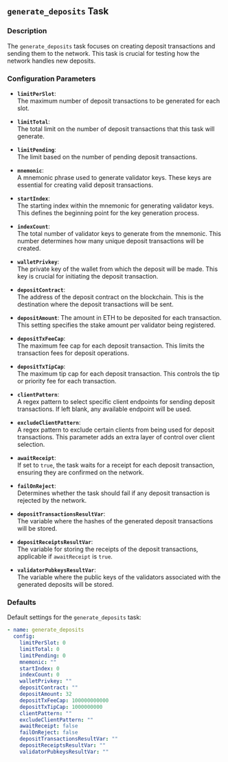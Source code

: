 ## `generate_deposits` Task

### Description
The `generate_deposits` task focuses on creating deposit transactions and sending them to the network. This task is crucial for testing how the network handles new deposits.

### Configuration Parameters

- **`limitPerSlot`**:\
  The maximum number of deposit transactions to be generated for each slot.

- **`limitTotal`**:\
  The total limit on the number of deposit transactions that this task will generate.

- **`limitPending`**:\
  The limit based on the number of pending deposit transactions.

- **`mnemonic`**:\
  A mnemonic phrase used to generate validator keys. These keys are essential for creating valid deposit transactions.

- **`startIndex`**:\
  The starting index within the mnemonic for generating validator keys. This defines the beginning point for the key generation process.

- **`indexCount`**:\
  The total number of validator keys to generate from the mnemonic. This number determines how many unique deposit transactions will be created.

- **`walletPrivkey`**:\
  The private key of the wallet from which the deposit will be made. This key is crucial for initiating the deposit transaction.

- **`depositContract`**:\
  The address of the deposit contract on the blockchain. This is the destination where the deposit transactions will be sent.

- **`depositAmount`**:
  The amount in ETH to be deposited for each transaction. This setting specifies the stake amount per validator being registered.

- **`depositTxFeeCap`**:\
  The maximum fee cap for each deposit transaction. This limits the transaction fees for deposit operations.

- **`depositTxTipCap`**:\
  The maximum tip cap for each deposit transaction. This controls the tip or priority fee for each transaction.

- **`clientPattern`**:\
  A regex pattern to select specific client endpoints for sending deposit transactions. If left blank, any available endpoint will be used.

- **`excludeClientPattern`**:\
  A regex pattern to exclude certain clients from being used for deposit transactions. This parameter adds an extra layer of control over client selection.

- **`awaitReceipt`**:\
  If set to `true`, the task waits for a receipt for each deposit transaction, ensuring they are confirmed on the network.

- **`failOnReject`**:\
  Determines whether the task should fail if any deposit transaction is rejected by the network.

- **`depositTransactionsResultVar`**:\
  The variable where the hashes of the generated deposit transactions will be stored.

- **`depositReceiptsResultVar`**:\
  The variable for storing the receipts of the deposit transactions, applicable if `awaitReceipt` is `true`.

- **`validatorPubkeysResultVar`**:\
  The variable where the public keys of the validators associated with the generated deposits will be stored.


### Defaults

Default settings for the `generate_deposits` task:

```yaml
- name: generate_deposits
  config:
    limitPerSlot: 0
    limitTotal: 0
    limitPending: 0
    mnemonic: ""
    startIndex: 0
    indexCount: 0
    walletPrivkey: ""
    depositContract: ""
    depositAmount: 32
    depositTxFeeCap: 100000000000
    depositTxTipCap: 1000000000
    clientPattern: ""
    excludeClientPattern: ""
    awaitReceipt: false
    failOnReject: false
    depositTransactionsResultVar: ""
    depositReceiptsResultVar: ""
    validatorPubkeysResultVar: ""
```
